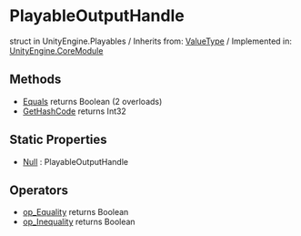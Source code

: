 # PlayableOutputHandle
struct in UnityEngine.Playables
 / Inherits from: <a href="https://docs.unity3d.com/6000.1/Documentation/ScriptReference/ValueType.html">ValueType</a> / Implemented in: <a href="https://docs.unity3d.com/6000.1/Documentation/ScriptReference/UnityEngine.CoreModule.html">UnityEngine.CoreModule</a>

## Methods
- <a href="https://docs.unity3d.com/6000.1/Documentation/ScriptReference/PlayableOutputHandle.Equals.html">Equals</a> returns Boolean (2 overloads)
- <a href="https://docs.unity3d.com/6000.1/Documentation/ScriptReference/PlayableOutputHandle.GetHashCode.html">GetHashCode</a> returns Int32

## Static Properties
- <a href="https://docs.unity3d.com/6000.1/Documentation/ScriptReference/PlayableOutputHandle-Null.html">Null</a> : PlayableOutputHandle

## Operators
- <a href="https://docs.unity3d.com/6000.1/Documentation/ScriptReference/PlayableOutputHandle.op_Equality.html">op_Equality</a> returns Boolean
- <a href="https://docs.unity3d.com/6000.1/Documentation/ScriptReference/PlayableOutputHandle.op_Inequality.html">op_Inequality</a> returns Boolean
